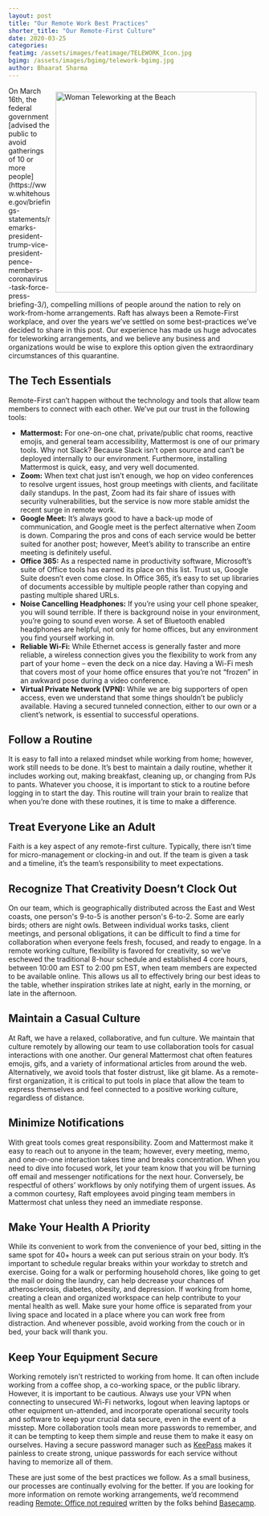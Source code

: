 ```yaml
---
layout: post
title: "Our Remote Work Best Practices"
shorter_title: "Our Remote-First Culture"
date: 2020-03-25
categories:
featimg: /assets/images/featimage/TELEWORK_Icon.jpg 
bgimg: /assets/images/bgimg/telework-bgimg.jpg 
author: Bhaarat Sharma 
---
```

<img style="float: right; padding: 10px;" src="/assets/images/featimage/TELEWORK_Icon.jpg" height="400px" alt="Woman Teleworking at the Beach">
On March 16th, the federal government [advised the public to avoid gatherings of 10 or more people](https://www.whitehouse.gov/briefings-statements/remarks-president-trump-vice-president-pence-members-coronavirus-task-force-press-briefing-3/), compelling millions of people around the nation to rely on work-from-home arrangements. Raft has always been a Remote-First workplace, and over the years we’ve settled on some best-practices we’ve decided to share in this post. Our experience has made us huge advocates for teleworking arrangements, and we believe any business and organizations would be wise to explore this option given the extraordinary circumstances of this quarantine.  

## The Tech Essentials
Remote-First can’t happen without the technology and tools that allow team members to connect with each other. We’ve put our trust in the following tools: 
- **Mattermost:** For one-on-one chat, private/public chat rooms, reactive emojis, and general team accessibility, Mattermost is one of our primary tools. Why not Slack? Because Slack isn’t open source and can’t be deployed internally to our environment. Furthermore, installing Mattermost is quick, easy, and very well documented. 
- **Zoom:** When text chat just isn’t enough, we hop on video conferences to resolve urgent issues, host group meetings with clients, and facilitate daily standups. In the past, Zoom had its fair share of issues with security vulnerabilities, but the service is now more stable amidst the recent surge in remote work.  
- **Google Meet:** It’s always good to have a back-up mode of communication, and Google meet is the perfect alternative when Zoom is down. Comparing the pros and cons of each service would be better suited for another post; however, Meet’s ability to transcribe an entire meeting is definitely useful. 
- **Office 365:** As a respected name in productivity software, Microsoft’s suite of Office tools has earned its place on this list. Trust us, Google Suite doesn’t even come close. In Office 365, it’s easy to set up libraries of documents accessible by multiple people rather than copying and pasting multiple shared URLs.  
- **Noise Cancelling Headphones:** If you’re using your cell phone speaker, you will sound terrible. If there is background noise in your environment, you’re going to sound even worse. A set of Bluetooth enabled headphones are helpful, not only for home offices, but any environment you find yourself working in. 
- **Reliable Wi-Fi:** While Ethernet access is generally faster and more reliable, a wireless connection gives you the flexibility to work from any part of your home – even the deck on a nice day. Having a Wi-Fi mesh that covers most of your home office ensures that you’re not “frozen” in an awkward pose during a video conference. 
- **Virtual Private Network (VPN):** While we are big supporters of open access, even we understand that some things shouldn’t be publicly available. Having a secured tunneled connection, either to our own or a client’s network, is essential to successful operations. 

## Follow a Routine
It is easy to fall into a relaxed mindset while working from home; however, work still needs to be done. It’s best to maintain a daily routine, whether it includes working out, making breakfast, cleaning up, or changing from PJs to pants. Whatever you choose, it is important to stick to a routine before logging in to start the day. This routine will train your brain to realize that when you’re done with these routines, it is time to make a difference.  

## Treat Everyone Like an Adult
Faith is a key aspect of any remote-first culture. Typically, there isn’t time for micro-management or clocking-in and out. If the team is given a task and a timeline, it’s the team’s responsibility to meet expectations.  

## Recognize That Creativity Doesn’t Clock Out
On our team, which is geographically distributed across the East and West coasts, one person's 9-to-5 is another person's 6-to-2. Some are early birds; others are night owls. Between individual works tasks, client meetings, and personal obligations, it can be difficult to find a time for collaboration when everyone feels fresh, focused, and ready to engage. In a remote working culture, flexibility is favored for creativity, so we've eschewed the traditional 8-hour schedule and established 4 core hours, between 10:00 am EST to 2:00 pm EST, when team members are expected to be available online. This allows us all to effectively bring our best ideas to the table, whether inspiration strikes late at night, early in the morning, or late in the afternoon.   

## Maintain a Casual Culture
At Raft, we have a relaxed, collaborative, and fun culture. We maintain that culture remotely by allowing our team to use collaboration tools for casual interactions with one another. Our general Mattermost chat often features emojis, gifs, and a variety of informational articles from around the web. Alternatively, we avoid tools that foster distrust, like git blame. As a remote-first organization, it is critical to put tools in place that allow the team to express themselves and feel connected to a positive working culture, regardless of distance.  

## Minimize Notifications
With great tools comes great responsibility. Zoom and Mattermost make it easy to reach out to anyone in the team; however, every meeting, memo, and one-on-one interaction takes time and breaks concentration. When you need to dive into focused work, let your team know that you will be turning off email and messenger notifications for the next hour. Conversely, be respectful of others’ workflows by only notifying them of urgent issues. As a common courtesy, Raft employees avoid pinging team members in Mattermost chat unless they need an immediate response.  

## Make Your Health A Priority 
While its convenient to work from the convenience of your bed, sitting in the same spot for 40+ hours a week can put serious strain on your body. It’s important to schedule regular breaks within your workday to stretch and exercise. Going for a walk or performing household chores, like going to get the mail or doing the laundry, can help decrease your chances of atherosclerosis, diabetes, obesity, and depression. If working from home, creating a clean and organized workspace can help contribute to your mental health as well. Make sure your home office is separated from your living space and located in a place where you can work free from distraction.  And whenever possible, avoid working from the couch or in bed, your back will thank you. 

## Keep Your Equipment Secure
Working remotely isn’t restricted to working from home. It can often include working from a coffee shop, a co-working space, or the public library. However, it is important to be cautious. Always use your VPN when connecting to unsecured Wi-Fi networks, logout when leaving laptops or other equipment un-attended, and incorporate operational security tools and software to keep your crucial data secure, even in the event of a misstep. More collaboration tools mean more passwords to remember, and it can be tempting to keep them simple and reuse them to make it easy on ourselves. Having a secure password manager such as [KeePass]( https://keepass.info/) makes it painless to create strong, unique passwords for each service without having to memorize all of them. 

These are just some of the best practices we follow. As a small business, our processes are continually evolving for the better. If you are looking for more information on remote working arrangements, we’d recommend reading [Remote: Office not required](https://www.amazon.com/Remote-Office-Required-Jason-Fried/dp/0804137501) written by the folks behind [Basecamp](https://basecamp.com/). 
